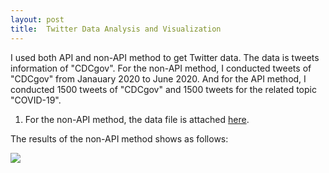 ```yaml
---
layout: post
title:  Twitter Data Analysis and Visualization
---
```


I used both API and non-API method to get Twitter data. The data is tweets information of "CDCgov". For the non-API method, I conducted tweets of "CDCgov" from Janauary 2020 to June 2020. And for the API method, I conducted 1500 tweets of "CDCgov" and 1500 tweets for the related topic "COVID-19".

1. For the non-API method, the data file is attached [here](https://github.com/WenSi001/WenSi001.github.io/blob/master/cdc.csv).

The results of the non-API method shows as follows:


![](https://wensi001.github.io/CDC_tweets.png)

